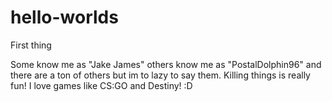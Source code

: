 # hello-worlds
First thing 

Some know me as "Jake James" others know me as "PostalDolphin96" and there are a ton of others but im to lazy to say them.
Killing things is really fun! I love games like CS:GO and Destiny! :D
